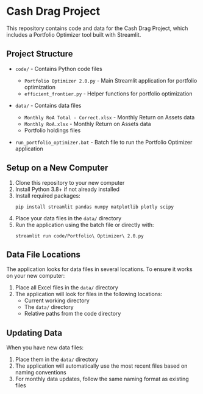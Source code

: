 # Cash Drag Project

This repository contains code and data for the Cash Drag Project, which includes a Portfolio Optimizer tool built with Streamlit.

## Project Structure

- `code/` - Contains Python code files
  - `Portfolio Optimizer 2.0.py` - Main Streamlit application for portfolio optimization
  - `efficient_frontier.py` - Helper functions for portfolio optimization
  
- `data/` - Contains data files
  - `Monthly RoA Total - Correct.xlsx` - Monthly Return on Assets data
  - `Monthly RoA.xlsx` - Monthly Return on Assets data
  - Portfolio holdings files
  
- `run_portfolio_optimizer.bat` - Batch file to run the Portfolio Optimizer application

## Setup on a New Computer

1. Clone this repository to your new computer
2. Install Python 3.8+ if not already installed
3. Install required packages:
   ```
   pip install streamlit pandas numpy matplotlib plotly scipy
   ```
4. Place your data files in the `data/` directory
5. Run the application using the batch file or directly with:
   ```
   streamlit run code/Portfolio\ Optimizer\ 2.0.py
   ```

## Data File Locations

The application looks for data files in several locations. To ensure it works on your new computer:

1. Place all Excel files in the `data/` directory
2. The application will look for files in the following locations:
   - Current working directory
   - The `data/` directory
   - Relative paths from the code directory

## Updating Data

When you have new data files:

1. Place them in the `data/` directory
2. The application will automatically use the most recent files based on naming conventions
3. For monthly data updates, follow the same naming format as existing files
